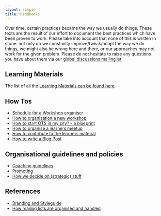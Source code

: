 ```yaml
---
layout: simple
title: Handbooks
---
```


Over time, certain practices became the way we usually do things. These texts are the result of our effort to document the best practices which have been proven to work. Please take into account that none of this is written in stone: not only do we constantly improve/tweak/adapt the way we do things, we might also be wrong here and there, or our approaches may not work for the given problem. Please do not hesitate to raise any questions you have about them via our [global discussions mailinglist](https://groups.google.com/a/opentechschool.org/forum/?fromgroups#!forum/discuss.global)!

## Learning Materials
 
The list of all the [Learning Materials can be found here](/materials.html).

## How Tos
 * [Schedule for a Workshop organiser](/handbooks/workshops/organisers-schedule.html)
 * [How to organisation a new workshop](/handbooks/workshops/starting-a-workshop.html)
 * [How to start OTS in my city? - a blueprint](/handbooks/city-blueprint.html)
 * [How to organise a learners meetup](/handbooks/learners_meetup.html)
 * [How to contribute to the learners material](/handbooks/contribute.html)
 * [How to write a Blog Post](/handbooks/blog-posts.html)


## Organisational guidelines and policies
 * [Coaching guidelines](http://opentechschool.github.com/slides/presentations/coaching/)
 * [Promoting](/handbooks/promotion.html)
 * [How we decide on (strategic) stuff](/handbooks/decision-making.html)
 
## References
 * [Branding and Styleguide](/handbooks/styles.html)
 * [How mailing lists are organised and handled](/handbooks/mailinglists.html)